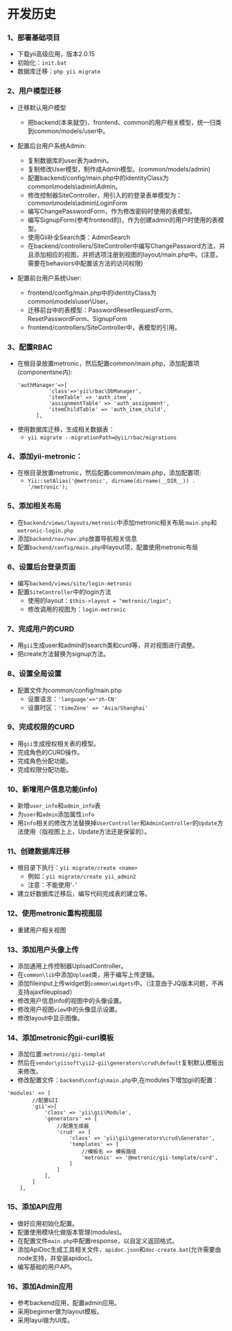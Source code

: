 # 开发历史
### 1、部署基础项目
- 下载yii高级应用，版本2.0.15
- 初始化：`init.bat`
- 数据库迁移：`php yii migrate`

### 2、用户模型迁移
- 迁移默认用户模型
  - 把backend(本来就空)、frontend、common的用户相关模型，统一归类到common/models/user中。

- 配置后台用户系统Admin:
  - 复制数据库的user表为admin。
  - 复制修改User模型，制作成Admin模型。(common/models/admin)
  - 配置backend/config/main.php中的identityClass为common\models\admin\Admin。
  - 修改控制器SiteController，用引入的的登录表单模型为：common\models\admin\LoginForm
  - 编写ChangePasswordForm，作为修改密码时使用的表模型。
  - 编写SignupForm(参考frontend的)，作为创建admin的用户时使用的表模型。
  - 使用Gii补全Search类：AdminSearch
  - 在backend/controllers/SiteController中编写ChangePassword方法，并且添加相应的视图，并把选项注册到视图的layout/main.php中。(注意，需要在behaviors中配置该方法的访问权限)

- 配置前台用户系统User:
  - frontend/config/main.php中的identityClass为common\models\user\User。
  - 迁移前台中的表模型：PasswordResetRequestForm、ResetPasswordForm、SignupForm
  - frontend/controllers/SiteController中，表模型的引用。

### 3、配置RBAC
- 在根目录放置metronic，然后配置common/main.php，添加配置项(componentsne内):
  ```
  'authManager'=>[
            'class'=>'yii\rbac\DbManager',
            'itemTable' => 'auth_item',
            'assignmentTable' => 'auth_assignment',
            'itemChildTable' => 'auth_item_child',
        ],
  ```
- 使用数据库迁移，生成相关数据表：
  - `yii migrate --migrationPath=@yii/rbac/migrations`

### 4、添加yii-metronic：

- 在根目录放置metronic，然后配置common/main.php，添加配置项:
  - `Yii::setAlias('@metronic', dirname(dirname(__DIR__)) . '/metronic');`
  
### 5、添加相关布局

- 在`backend/views/layouts/metronic`中添加metronic相关布局:`main.php`和`metronic-login.php`
- 添加`backend/nav/nav.php`放置导航相关信息
- 配置`backend/config/main.php`中layout项，配置使用metronic布局

### 6、设置后台登录页面
- 编写`backend/views/site/login-metronic`
- 配置`SiteController`中的login方法
  - 使用的layout：`$this->layout = "metronic/login";`
  - 修改调用的视图为：`login-metronic`

### 7、完成用户的CURD
- 用`gii`生成user和admin的search类和curd等，并对视图进行调整。
- 把create方法替换为signup方法。

### 8、设置全局设置
- 配置文件为common/config/main.php
    - 设置语言：`'language'=>'zh-CN'`
    - 设置时区：`'timeZone' => 'Asia/Shanghai'`

### 9、完成权限的CURD
- 用`gii`生成授权相关表的模型。
- 完成角色的CURD操作。
- 完成角色分配功能。
- 完成权限分配功能。

### 10、新增用户信息功能(info)
- 新增`user_info`和`admin_info`表
- 为`user`和`admin`添加属性`info`
- 用`Info`相关的修改方法替换掉`UserController`和`AdminController`的`Update`方法使用（指视图上上，Update方法还是保留的）。


### 11、创建数据库迁移
- 根目录下执行：`yii migrate/create <name>`
  - 例如：`yii migrate/create yii_admin2` 
  - 注意：不能使用'`-`'
- 建立好数据库迁移后，编写代码完成表的建立等。

### 12、使用metronic重构视图层
- 重建用户相关视图

### 13、添加用户头像上传
- 添加通用上传控制器UploadController。
- 在`common\lib`中添加`Upload`类，用于编写上传逻辑。
- 添加fileinput上传widget到`common\widgets`中。（注意由于JQ版本问题，不再支持ajaxfileupload）
- 修改用户信息info的视图中的头像设置。
- 修改用户视图`view`中的头像显示设置。
- 修改layout中显示图像。

### 14、添加metronic的gii-curl模板
- 添加位置:`metronic/gii-templat`
- 然后在`vendor\yiisoft\yii2-gii\generators\crud\default`复制默认模板出来修改。
- 修改配置文件：`backend\config\main.php`中,在modules下增加gii的配置：
```
'modules' => [
        //配置GII
        'gii'=>[
            'class' => 'yii\gii\Module',
            'generators' => [
                //配置生成器
                'crud' => [
                    'class' => 'yii\gii\generators\crud\Generator',
                    'templates' => [
                        //模板名 => 模板路径
                        'metronic' => '@metronic/gii-template/curd',
                    ]
                ]
            ],
        ]
    ],
```

### 15、添加API应用
- 做好应用初始化配置。
- 配置使用模块化做版本管理(modules)。
- 在配置文件`main.php`中配置response，以自定义返回格式。
- 添加ApiDoc生成工具相关文件，`apidoc.json`和`doc-create.bat`(允许需要由node支持，并安装apidoc)。
- 编写基础的用户API。

### 16、添加Admin应用
- 参考backend应用，配置admin应用。
- 采用beginner做为layout模板。
- 采用layui做为UI库。
